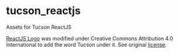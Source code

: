 # tucson_reactjs
Assets for Tucson ReactJS

[ReactJS Logo](https://github.com/facebook/react/blob/master/docs/img/logo.svg) was modified under Creative Commons Attribution 4.0 International to add the word Tucson under it. See original [license](https://github.com/facebook/react/blob/master/LICENSE-docs).